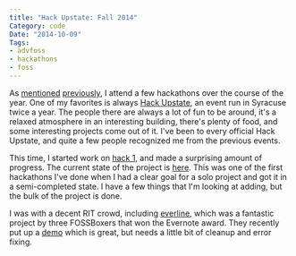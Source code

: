 ```yaml
---
title: "Hack Upstate: Fall 2014"
Category: code
Date: "2014-10-09"
Tags:
- advfoss
- hackathons
- foss
---
```


As [mentioned][Hack Upstate Fall 2013] [previously][Hack Upstate Spring 2014], I attend a few hackathons over the course of the year. One of my favorites is always [Hack Upstate], an event run in Syracuse twice a year. The people there are always a lot of fun to be around, it's a relaxed atmosphere in an interesting building, there's plenty of food, and some interesting projects come out of it. I've been to every official Hack Upstate, and quite a few people recognized me from the previous events.

This time, I started work on [hack 1], and made a surprising amount of progress. The current state of the project is [here][prettyweb]. This was one of the first hackathons I've done when I had a clear goal for a solo project and got it in a semi-completed state. I have a few things that I'm looking at adding, but the bulk of the project is done.

I was with a decent RIT crowd, including [everline], which was a fantastic project by three FOSSBoxers that won the Evernote award. They recently put up a [demo][everline demo] which is great, but needs a little bit of cleanup and error fixing.

[Hack Upstate Fall 2013]: {filename}/2013/10/17-hack-upstate-part-1.md
[Hack Upstate Spring 2014]: {filename}/2014/04/22-hack-upstate-spring-2014.md
[Hack Upstate]: http://hackupstate.com/
[hack 1]: http://msoucy.me/2014/09/advfoss-hack1/
[prettyweb]: https://github.com/msoucy/prettyweb
[everline]: https://github.com/FOSSRIT/everline
[everline demo]: http://everline-fossrit.rhcloud.com/
